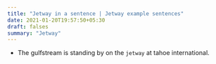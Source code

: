 ```yaml
---
title: "Jetway in a sentence | Jetway example sentences"
date: 2021-01-20T19:57:50+05:30
draft: falses
summary: "Jetway"
---
```

- The gulfstream is standing by on the `jetway` at tahoe international.
                 
